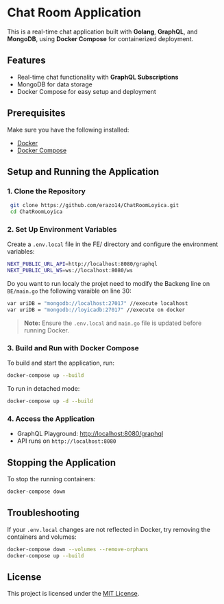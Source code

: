 # Chat Room Application

This is a real-time chat application built with **Golang**, **GraphQL**, and **MongoDB**, using **Docker Compose** for containerized deployment.

## Features
- Real-time chat functionality with **GraphQL Subscriptions**
- MongoDB for data storage
- Docker Compose for easy setup and deployment

## Prerequisites
Make sure you have the following installed:
- [Docker](https://www.docker.com/get-started)
- [Docker Compose](https://docs.docker.com/compose/install/)

## Setup and Running the Application

### 1. Clone the Repository
```sh
 git clone https://github.com/erazo14/ChatRoomLoyica.git
 cd ChatRoomLoyica
```

### 2. Set Up Environment Variables
Create a `.env.local` file in the FE/ directory and configure the environment variables:
```sh
NEXT_PUBLIC_URL_API=http://localhost:8080/graphql
NEXT_PUBLIC_URL_WS=ws://localhost:8080/ws
```

Do you want to run localy the projet need to modify the Backeng line on `BE/main.go` the following varaible on line 30:

```sh
var uriDB = "mongodb://localhost:27017" //execute localhost
var uriDB = "mongodb://loyicadb:27017" //execute on docker
```

> **Note:** Ensure the `.env.local` and `main.go` file is updated before running Docker.

### 3. Build and Run with Docker Compose
To build and start the application, run:
```sh
docker-compose up --build
```

To run in detached mode:
```sh
docker-compose up -d --build
```

### 4. Access the Application
- GraphQL Playground: [http://localhost:8080/graphql](http://localhost:8080/graphql)
- API runs on `http://localhost:8080`

## Stopping the Application
To stop the running containers:
```sh
docker-compose down
```

## Troubleshooting
If your `.env.local` changes are not reflected in Docker, try removing the containers and volumes:
```sh
docker-compose down --volumes --remove-orphans
docker-compose up --build
```

## License
This project is licensed under the [MIT License](LICENSE).

